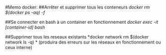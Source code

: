 #Memo docker:
##Arrêter et supprimer tous les conteneurs
*docker rm $(docker ps -aq) -f*

##Se connecter en bash  à un container en fonctionnement
*docker exec -it [container-id] bash*

##Supprimer tous les reseaux existants
*docker network rm $(docker network ls -q) *
(produira des erreurs sur les réseaux en fonctionnement ou ceux interne)
